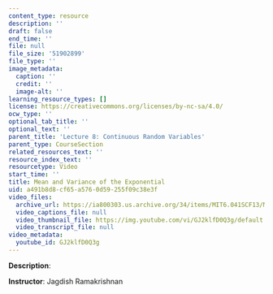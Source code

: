 ```yaml
---
content_type: resource
description: ''
draft: false
end_time: ''
file: null
file_size: '51902899'
file_type: ''
image_metadata:
  caption: ''
  credit: ''
  image-alt: ''
learning_resource_types: []
license: https://creativecommons.org/licenses/by-nc-sa/4.0/
ocw_type: ''
optional_tab_title: ''
optional_text: ''
parent_title: 'Lecture 8: Continuous Random Variables'
parent_type: CourseSection
related_resources_text: ''
resource_index_text: ''
resourcetype: Video
start_time: ''
title: Mean and Variance of the Exponential
uid: a491b8d8-cf65-a576-0d59-255f09c38e3f
video_files:
  archive_url: https://ia800303.us.archive.org/34/items/MIT6.041SCF13/MIT6_041SCF13_Mean__Variance_of_the_Exponential_300k.mp4
  video_captions_file: null
  video_thumbnail_file: https://img.youtube.com/vi/GJ2klfD0Q3g/default.jpg
  video_transcript_file: null
video_metadata:
  youtube_id: GJ2klfD0Q3g
---
```

**Description**:

**Instructor**: Jagdish Ramakrishnan